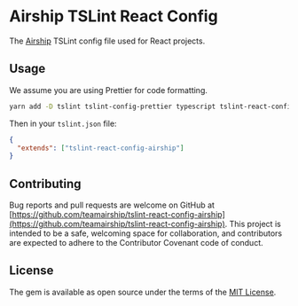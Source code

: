 # Airship TSLint React Config

The [Airship](https://teamarship.com) TSLint config file used for React projects.

## Usage

We assume you are using Prettier for code formatting.

```bash
yarn add -D tslint tslint-config-prettier typescript tslint-react-config-airship
```

Then in your `tslint.json` file:

```json
{
  "extends": ["tslint-react-config-airship"]
}
```

## Contributing

Bug reports and pull requests are welcome on GitHub at [https://github.com/teamairship/tslint-react-config-airship](https://github.com/teamairship/tslint-react-config-airship). This project is intended to be a safe, welcoming space for collaboration, and contributors are expected to adhere to the Contributor Covenant code of conduct.

## License

The gem is available as open source under the terms of the [MIT License](https://github.com/teamairship/tslint-react-config-airship/blob/master/LICENSE).